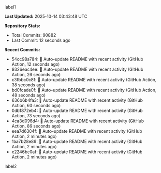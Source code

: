 
label1 
<!-- ACTIVITY_START -->
**Last Updated:** 2025-10-14 03:43:48 UTC

**Repository Stats:**
- Total Commits: 90882
- Last Commit: 12 seconds ago

**Recent Commits:**
- 54cc98a784: 🤖 Auto-update README with recent activity (GitHub Action, 12 seconds ago)
- 9326eac4ee: 🤖 Auto-update README with recent activity (GitHub Action, 26 seconds ago)
- c3fbbc0c8f: 🤖 Auto-update README with recent activity (GitHub Action, 38 seconds ago)
- bd0fcade0f: 🤖 Auto-update README with recent activity (GitHub Action, 48 seconds ago)
- 636b6b4fa3: 🤖 Auto-update README with recent activity (GitHub Action, 60 seconds ago)
- 0db1872eb4: 🤖 Auto-update README with recent activity (GitHub Action, 73 seconds ago)
- 4ca3d096d4: 🤖 Auto-update README with recent activity (GitHub Action, 86 seconds ago)
- eea7d6304f: 🤖 Auto-update README with recent activity (GitHub Action, 2 minutes ago)
- 1ba7b28e86: 🤖 Auto-update README with recent activity (GitHub Action, 2 minutes ago)
- e2246be0af: 🤖 Auto-update README with recent activity (GitHub Action, 2 minutes ago)
<!-- ACTIVITY_END -->

label2
